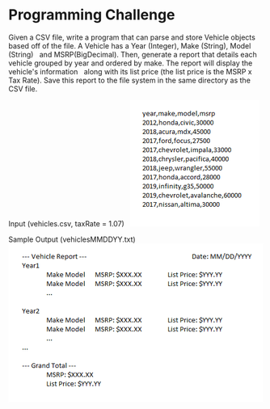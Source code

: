 # Programming Challenge

Given a CSV file, write a program that can parse and store Vehicle objects based off of the file. A Vehicle has a Year (Integer), Make (String), Model (String)  
and MSRP(BigDecimal). Then, generate a report that details each vehicle grouped by year and ordered by make. The report will display the vehicle's information  
along with its list price (the list price is the MSRP x Tax Rate). Save this report to the file system in the same directory as the CSV file.

Input (vehicles.csv, taxRate = 1.07)  
![Sample Input](/img/sample_input.png)

Sample Output (vehiclesMMDDYY.txt)  
![Sample Output](/img/sample_output.png)
